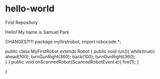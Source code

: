 # hello-world
First Repository

Hello! My name is Samuel Park

CHANGES?!?!
package myfirstrobot;
import robocode.*;


public class MyFirstRobot extends Robot
{
public void run(){
    while(true){
        ahead(100);
        turnGunRight(360);
        back(100);
        turnGunRight(360);        
    }
}
public void onScannedRobot(ScannedRobotEvent e){
    fire(1);
}
    
}
